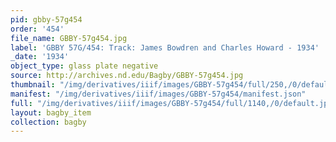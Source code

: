 ```yaml
---
pid: gbby-57g454
order: '454'
file_name: GBBY-57g454.jpg
label: 'GBBY 57G/454: Track: James Bowdren and Charles Howard - 1934'
_date: '1934'
object_type: glass plate negative
source: http://archives.nd.edu/Bagby/GBBY-57g454.jpg
thumbnail: "/img/derivatives/iiif/images/GBBY-57g454/full/250,/0/default.jpg"
manifest: "/img/derivatives/iiif/images/GBBY-57g454/manifest.json"
full: "/img/derivatives/iiif/images/GBBY-57g454/full/1140,/0/default.jpg"
layout: bagby_item
collection: bagby
---
```


